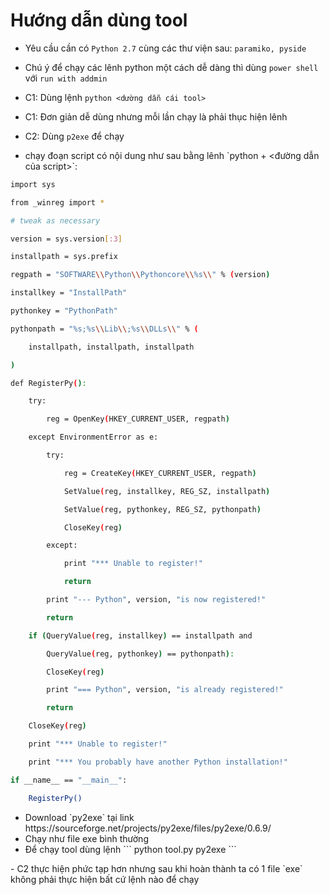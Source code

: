# Hướng dẫn dùng tool

- Yêu cầu cần có `Python 2.7` cùng các thư viện sau: `paramiko, pyside`

- Chú ý để chạy các lênh python một cách dễ dàng thì dùng `power shell` với `run with addmin`

- C1: Dùng lệnh `python <dường dẫn cái tool>`

- C1: Đơn giản dễ dùng nhưng mỗi lần chạy là phải thục hiện lênh

- C2: Dùng `p2exe` để chạy

<ul>
<li>chạy đoạn script có nội dung như sau bằng lênh `python + <đường dẫn của script>`:</li>
</ul>

```sh
import sys

from _winreg import *

# tweak as necessary

version = sys.version[:3]

installpath = sys.prefix

regpath = "SOFTWARE\\Python\\Pythoncore\\%s\\" % (version)

installkey = "InstallPath"

pythonkey = "PythonPath"

pythonpath = "%s;%s\\Lib\\;%s\\DLLs\\" % (

    installpath, installpath, installpath

)

def RegisterPy():

    try:

        reg = OpenKey(HKEY_CURRENT_USER, regpath)

    except EnvironmentError as e:

        try:

            reg = CreateKey(HKEY_CURRENT_USER, regpath)

            SetValue(reg, installkey, REG_SZ, installpath)

            SetValue(reg, pythonkey, REG_SZ, pythonpath)

            CloseKey(reg)

        except:

            print "*** Unable to register!"

            return

        print "--- Python", version, "is now registered!"

        return

    if (QueryValue(reg, installkey) == installpath and

        QueryValue(reg, pythonkey) == pythonpath):

        CloseKey(reg)

        print "=== Python", version, "is already registered!"

        return

    CloseKey(reg)

    print "*** Unable to register!"

    print "*** You probably have another Python installation!"

if __name__ == "__main__":

    RegisterPy()
```
<ul>
<li>Download `py2exe` tại link https://sourceforge.net/projects/py2exe/files/py2exe/0.6.9/</li>
<li>Chạy như file exe bình thường</li>
<li>Để chạy tool dùng lệnh 
```
python tool.py py2exe
```
</li>
</ul>
- C2 thực hiện phức tạp hơn nhưng sau khi hoàn thành ta có 1 file `exe` không phải thực hiện bất cứ lệnh nào để chạy
